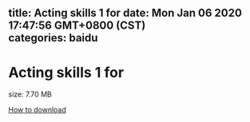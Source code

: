 
title: Acting skills 1 for
date: Mon Jan 06 2020 17:47:56 GMT+0800 (CST)    
categories: baidu
---

# Acting skills 1 for
size: 7.70 MB
 
 

[How to download](https://bpcam.bemobtrk.com/go/2ceec3aa-1ca2-46d6-b9ff-aaa5c184517c?jno=1294)